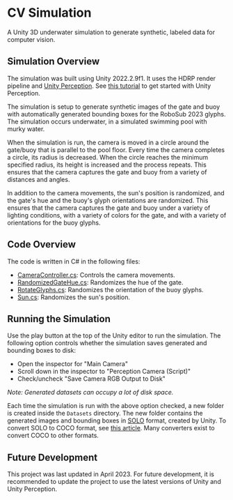 # CV Simulation

A Unity 3D underwater simulation to generate synthetic, labeled data for computer vision.

## Simulation Overview
The simulation was built using Unity 2022.2.9f1. It uses the HDRP render pipeline and [Unity Perception](https://docs.unity3d.com/Packages/com.unity.perception@1.0/manual/index.html). See [this tutorial](https://github.com/Unity-Technologies/com.unity.perception/blob/main/com.unity.perception/Documentation~/Tutorial/TUTORIAL.md) to get started with Unity Perception.

The simulation is setup to generate synthetic images of the gate and buoy with automatically generated bounding boxes for the RoboSub 2023 glyphs. The simulation occurs underwater, in a simulated swimming pool with murky water.

When the simulation is run, the camera is moved in a circle around the gate/buoy that is parallel to the pool floor. Every time the camera completes a circle, its radius is decreased. When the circle reaches the minimum specified radius, its height is increased and the process repeats. This ensures that the camera captures the gate and buoy from a variety of distances and angles.

In addition to the camera movements, the sun's position is randomized, and the gate's hue and the buoy's glyph orientations are randomized. This ensures that the camera captures the gate and buoy under a variety of lighting conditions, with a variety of colors for the gate, and with a variety of orientations for the buoy glyphs.

## Code Overview
The code is written in C# in the following files:
- [CameraController.cs](/Assets/CameraController.cs): Controls the camera movements.
- [RandomizedGateHue.cs](/Assets/RandomizedGateHue.cs): Randomizes the hue of the gate.
- [RotateGlyphs.cs](/Assets/RotateGlyphs.cs): Randomizes the orientation of the buoy glyphs.
- [Sun.cs](/Assets/Sun.cs): Randomizes the sun's position.

## Running the Simulation
Use the play button at the top of the Unity editor to run the simulation. The following option controls whether the simulation saves generated and bounding boxes to disk:
- Open the inspector for "Main Camera"
- Scroll down in the inspector to "Perception Camera (Script)"
- Check/uncheck "Save Camera RGB Output to Disk"

_Note: Generated datasets can occupy a lot of disk space._

Each time the simulation is run with the above option checked, a new folder is created inside the `Datasets` directory. The new folder contains the generated images and bounding boxes in [SOLO](https://docs.unity3d.com/Packages/com.unity.perception@1.0/manual/Schema/SoloSchema.html) format, created by Unity. To convert SOLO to COCO format, see [this article](https://docs.unity3d.com/Packages/com.unity.perception@1.0/manual/Tutorial/convert_to_coco.html). Many converters exist to convert COCO to other formats.

## Future Development
This project was last updated in April 2023. For future development, it is recommended to update the project to use the latest versions of Unity and Unity Perception.

